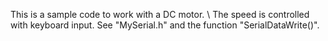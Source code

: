 This is a sample code to work with a DC motor. \\
The speed is controlled with keyboard input. See "MySerial.h" and the function "SerialDataWrite()".
